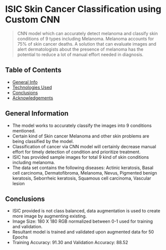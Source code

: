 # ISIC Skin Cancer Classification using Custom CNN 
> CNN model which can accurately detect melanoma and classify skin conditions of 9 types 
> including Melanoma. Melanoma accounts for 75% of skin cancer deaths. A solution that can evaluate images and 
> alert dermatologists about the presence of melanoma has the potential to reduce a lot of manual effort needed in diagnosis.


## Table of Contents
* [General Info](#general-information)
* [Technologies Used](#technologies-used)
* [Conclusions](#conclusions)
* [Acknowledgements](#acknowledgements)

## General Information
- The model works to accurately classify the images into 9 conditions mentioned.
- Certain kind of Skin cancer Melanoma and other skin problems are being classified by the model.
- Classification of cancer via CNN model will certainly decrease manual effort for timely detection of condition and prioritize treatment.
- ISIC has provided sample images for total 9 kind of skin conditions including melanoma.
- The data set contains the following diseases:  Actinic keratosis, Basal cell carcinoma, Dermatofibroma, Melanoma, Nevus, Pigmented benign keratosis, Seborrheic keratosis, Squamous cell carcinoma, Vascular lesion


## Conclusions
- ISIC provided is not class balanced, data augmentation is used to create more image by augmenting existing.
- Image Size: 180 X 180 RGB  normalized between 0-1 used for training and validation.
- Resultant model is trained and validated upon augmented data for 50 Epochs
- Training Accuracy: 91.30  and Validation Accuracy: 88.52

